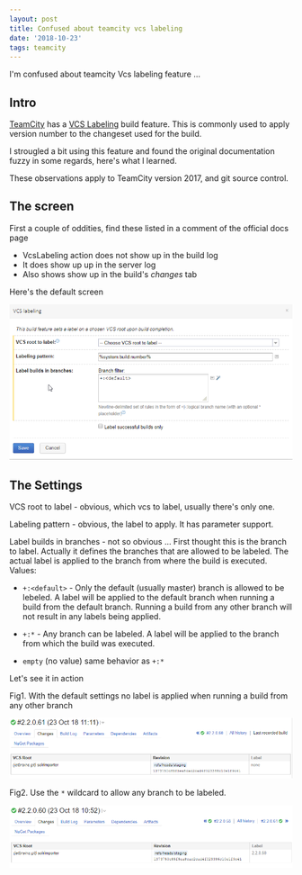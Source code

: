```yaml
---
layout: post
title: Confused about teamcity vcs labeling
date: '2018-10-23'
tags: teamcity
---
```


I'm confused about teamcity Vcs labeling feature ...

## Intro 

[TeamCity](https://www.jetbrains.com/teamcity/) has a [VCS Labeling](https://confluence.jetbrains.com/display/TCD18/VCS+Labeling) build feature. This is commonly used to apply version number to the changeset used for the build. 


I strougled a bit using this feature and found the original documentation fuzzy in some regards, here's what I learned.


These observations apply to TeamCity version 2017, and git source control.


## The screen 

First a couple of oddities, find these listed in a comment of the official docs page

- VcsLabeling action does not show up in the build log 
- It does show up up in the server log 
- Also shows show up in the build's *changes* tab 


Here's the default screen

![placeholder](/public/teamcity/vcs-labeling.png "teamcity vcslabeling")


## The Settings

VCS root to label - obvious, which vcs to label, usually there's only one.

Labeling pattern - obvious, the label to apply. It has parameter support.

Label builds in branches - not so obvious ... First thought this is the branch to label. Actually it defines the branches that are allowed to be labeled. The actual label is applied to the branch from where the build is executed. Values:

 - `+:<default>` - Only the default (usually master) branch is allowed to be lebeled. A label will be applied to the default branch when running a build from the default branch. Running a build from any other branch will not result in any labels being applied.

 - `+:*` - Any branch can be labeled. A label will be applied to the branch from which the build was executed.

 - `empty` (no value) same behavior as `+:*`


Let's see it in action 

Fig1. With the default settings no label is applied when running a build from any other branch

![placeholder](/public/teamcity/vcs-labeling-b.png "teamcity vcslabeling not ok")

Fig2. Use the `*` wildcard to allow any branch to be labeled.

![placeholder](/public/teamcity/vcs-labeling-a.png "teamcity vcslabeling ok")

